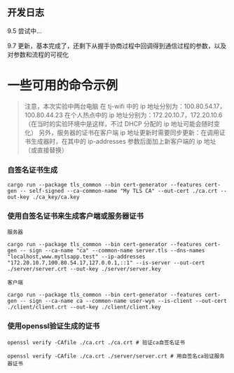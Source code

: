 ## 开发日志

9.5 尝试中...

9.7 更新，基本完成了，还剩下从握手协商过程中回调得到通信过程的参数，以及对参数和流程的可视化



# 一些可用的命令示例
> 注意，本次实验中两台电脑
> 在 tj-wifi 中的 ip 地址分别为：100.80.54.17，100.80.44.23
> 在个人热点中的 ip 地址分别为：172.20.10.7，172.20.10.6
> （在当时的实验环境中是这样，不过 DHCP 分配的 ip 地址可能会随时变化）
> 另外，服务器的证书在客户端 ip 地址更新时需要同步更新：在调用证书生成器时，在其中的 ip-addresses 参数后面加上新客户端的 ip 地址（或直接替换）



### 自签名证书生成

```terminal
cargo run --package tls_common --bin cert-generator --features cert-gen -- self-signed --ca-common-name "My TLS CA" --out-cert ./ca.crt --out-key ./ca_key/ca.key
```



### 使用自签名证书来生成客户端或服务器证书

    服务器
```terminal
cargo run --package tls_common --bin cert-generator --features cert-gen -- sign --ca-name "ca" --common-name server.tls --dns-names "localhost,www.mytlsapp.test" --ip-addresses "172.20.10.7,100.80.54.17,127.0.0.1,::1" --is-server --out-cert ./server/server.crt --out-key ./server/server.key
```
    客户端
```terminal
cargo run --package tls_common --bin cert-generator --features cert-gen -- sign --ca-name ca --common-name user-wyn --is-client --out-cert ./client/client.crt --out-key ./client/client.key
```



### 使用openssl验证生成的证书

```terminal
openssl verify -CAfile ./ca.crt ./ca.crt # 验证ca自签名证书

openssl verify -CAfile ./ca.crt ./server/server.crt # 用自签名ca验证服务器证书
```

